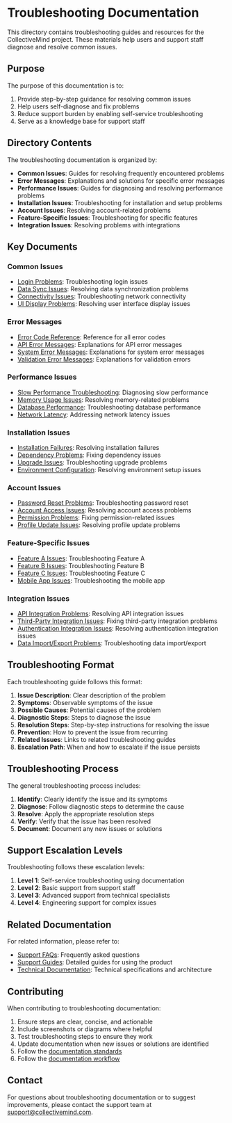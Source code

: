 # Troubleshooting Documentation

This directory contains troubleshooting guides and resources for the CollectiveMind project. These materials help users and support staff diagnose and resolve common issues.

## Purpose

The purpose of this documentation is to:

1. Provide step-by-step guidance for resolving common issues
2. Help users self-diagnose and fix problems
3. Reduce support burden by enabling self-service troubleshooting
4. Serve as a knowledge base for support staff

## Directory Contents

The troubleshooting documentation is organized by:

- **Common Issues**: Guides for resolving frequently encountered problems
- **Error Messages**: Explanations and solutions for specific error messages
- **Performance Issues**: Guides for diagnosing and resolving performance problems
- **Installation Issues**: Troubleshooting for installation and setup problems
- **Account Issues**: Resolving account-related problems
- **Feature-Specific Issues**: Troubleshooting for specific features
- **Integration Issues**: Resolving problems with integrations

## Key Documents

### Common Issues

- [Login Problems](./common/login-problems.md): Troubleshooting login issues
- [Data Sync Issues](./common/data-sync-issues.md): Resolving data synchronization problems
- [Connectivity Issues](./common/connectivity-issues.md): Troubleshooting network connectivity
- [UI Display Problems](./common/ui-display-problems.md): Resolving user interface display issues

### Error Messages

- [Error Code Reference](./errors/error-code-reference.md): Reference for all error codes
- [API Error Messages](./errors/api-error-messages.md): Explanations for API error messages
- [System Error Messages](./errors/system-error-messages.md): Explanations for system error messages
- [Validation Error Messages](./errors/validation-error-messages.md): Explanations for validation errors

### Performance Issues

- [Slow Performance Troubleshooting](./performance/slow-performance.md): Diagnosing slow performance
- [Memory Usage Issues](./performance/memory-usage-issues.md): Resolving memory-related problems
- [Database Performance](./performance/database-performance.md): Troubleshooting database performance
- [Network Latency](./performance/network-latency.md): Addressing network latency issues

### Installation Issues

- [Installation Failures](./installation/installation-failures.md): Resolving installation failures
- [Dependency Problems](./installation/dependency-problems.md): Fixing dependency issues
- [Upgrade Issues](./installation/upgrade-issues.md): Troubleshooting upgrade problems
- [Environment Configuration](./installation/environment-configuration.md): Resolving environment setup issues

### Account Issues

- [Password Reset Problems](./account/password-reset-problems.md): Troubleshooting password reset
- [Account Access Issues](./account/account-access-issues.md): Resolving account access problems
- [Permission Problems](./account/permission-problems.md): Fixing permission-related issues
- [Profile Update Issues](./account/profile-update-issues.md): Resolving profile update problems

### Feature-Specific Issues

- [Feature A Issues](./features/feature-a-issues.md): Troubleshooting Feature A
- [Feature B Issues](./features/feature-b-issues.md): Troubleshooting Feature B
- [Feature C Issues](./features/feature-c-issues.md): Troubleshooting Feature C
- [Mobile App Issues](./features/mobile-app-issues.md): Troubleshooting the mobile app

### Integration Issues

- [API Integration Problems](./integration/api-integration-problems.md): Resolving API integration issues
- [Third-Party Integration Issues](./integration/third-party-integration-issues.md): Fixing third-party integration problems
- [Authentication Integration Issues](./integration/authentication-integration-issues.md): Resolving authentication integration issues
- [Data Import/Export Problems](./integration/data-import-export-problems.md): Troubleshooting data import/export

## Troubleshooting Format

Each troubleshooting guide follows this format:

1. **Issue Description**: Clear description of the problem
2. **Symptoms**: Observable symptoms of the issue
3. **Possible Causes**: Potential causes of the problem
4. **Diagnostic Steps**: Steps to diagnose the issue
5. **Resolution Steps**: Step-by-step instructions for resolving the issue
6. **Prevention**: How to prevent the issue from recurring
7. **Related Issues**: Links to related troubleshooting guides
8. **Escalation Path**: When and how to escalate if the issue persists

## Troubleshooting Process

The general troubleshooting process includes:

1. **Identify**: Clearly identify the issue and its symptoms
2. **Diagnose**: Follow diagnostic steps to determine the cause
3. **Resolve**: Apply the appropriate resolution steps
4. **Verify**: Verify that the issue has been resolved
5. **Document**: Document any new issues or solutions

## Support Escalation Levels

Troubleshooting follows these escalation levels:

1. **Level 1**: Self-service troubleshooting using documentation
2. **Level 2**: Basic support from support staff
3. **Level 3**: Advanced support from technical specialists
4. **Level 4**: Engineering support for complex issues

## Related Documentation

For related information, please refer to:

- [Support FAQs](../faqs/): Frequently asked questions
- [Support Guides](../guides/): Detailed guides for using the product
- [Technical Documentation](../../technical/): Technical specifications and architecture

## Contributing

When contributing to troubleshooting documentation:

1. Ensure steps are clear, concise, and actionable
2. Include screenshots or diagrams where helpful
3. Test troubleshooting steps to ensure they work
4. Update documentation when new issues or solutions are identified
5. Follow the [documentation standards](../../process/standards/documentation-standards.md)
6. Follow the [documentation workflow](../../process/workflows/documentation-workflow.md)

## Contact

For questions about troubleshooting documentation or to suggest improvements, please contact the support team at [support@collectivemind.com](mailto:support@collectivemind.com). 